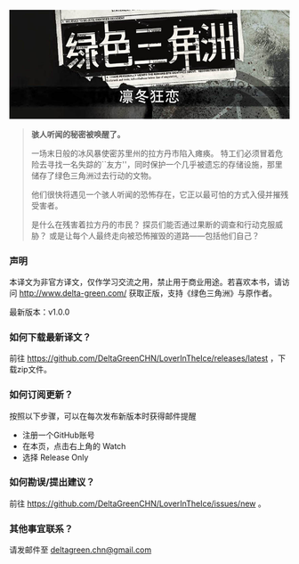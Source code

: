 ![Banner](/banner.jpg)

> **骇人听闻的秘密被唤醒了。**
>
> 一场末日般的冰风暴使密苏里州的拉方丹市陷入瘫痪。
> 特工们必须冒着危险去寻找一名失踪的``友方''，同时保护一个几乎被遗忘的存储设施，那里储存了绿色三角洲过去行动的文物。
> 
> 他们很快将遇见一个骇人听闻的恐怖存在，它正以最可怕的方式入侵并摧残受害者。
> 
> 是什么在残害着拉方丹的市民？
> 探员们能否通过果断的调查和行动克服威胁？
> 或是让每个人最终走向被恐怖摧毁的道路——包括他们自己？

### 声明

本译文为非官方译文，仅作学习交流之用，禁止用于商业用途。若喜欢本书，请访问 http://www.delta-green.com/ 获取正版，支持《绿色三角洲》与原作者。

最新版本：v1.0.0

### 如何下载最新译文？

前往 https://github.com/DeltaGreenCHN/LoverInTheIce/releases/latest ，下载zip文件。

### 如何订阅更新？

按照以下步骤，可以在每次发布新版本时获得邮件提醒

* 注册一个GitHub账号
* 在本页，点击右上角的 Watch
* 选择 Release Only

### 如何勘误/提出建议？

前往 https://github.com/DeltaGreenCHN/LoverInTheIce/issues/new 。

### 其他事宜联系？

请发邮件至 deltagreen.chn@gmail.com
